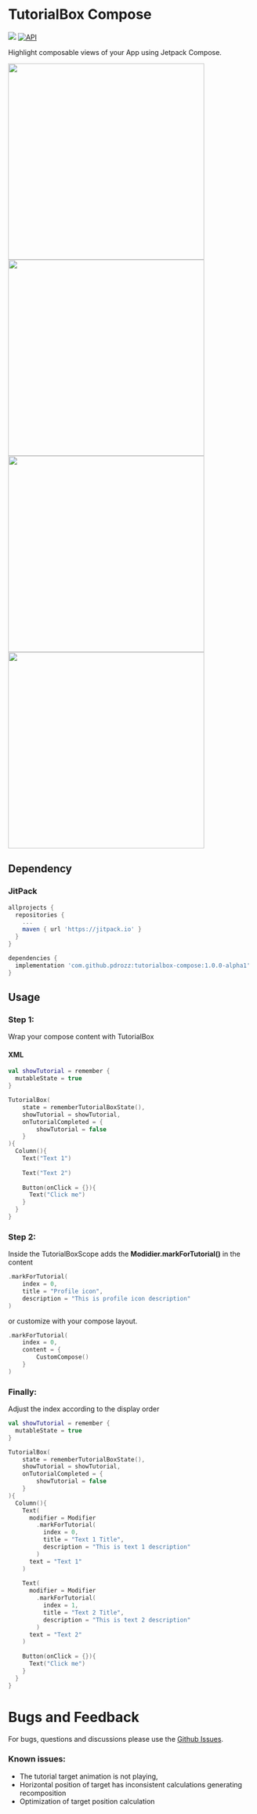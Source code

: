 # TutorialBox Compose
[![](https://jitpack.io/v/pdrozz/tutorialbox-compose.svg)](https://jitpack.io/#pdrozz/tutorialbox-compose)
[![API](https://img.shields.io/badge/API-23%2B-brightgreen.svg?style=flat)](https://android-arsenal.com/api?level=23)

Highlight composable views of your App using Jetpack Compose. 

<div>
<img src="https://user-images.githubusercontent.com/59422918/215327931-f0aabb79-62cf-4603-a540-4d4be385392c.gif" height=400 />
<img src="https://user-images.githubusercontent.com/59422918/215329851-adf2d988-c14d-490a-a190-52b0f4a3b3d5.png" height=400 />
<img src="https://user-images.githubusercontent.com/59422918/215329876-20fc52a9-e5f9-4cad-93d4-43d9c2f4c8ee.png" height=400 />
<img src="https://user-images.githubusercontent.com/59422918/215329989-bd188f1f-09db-4bfa-b70d-e275d2ea1aba.png" height=400 />
</div>


## Dependency

### JitPack

``` Groovy
allprojects {
  repositories {
    ...
    maven { url 'https://jitpack.io' }
  }
}

dependencies {
  implementation 'com.github.pdrozz:tutorialbox-compose:1.0.0-alpha1'
}
```

## Usage

### Step 1:

Wrap your compose content with TutorialBox

#### XML

``` kotlin
val showTutorial = remember {
  mutableState = true
}

TutorialBox(
    state = rememberTutorialBoxState(),
    showTutorial = showTutorial,
    onTutorialCompleted = {
        showTutorial = false
    }
){
  Column(){
    Text("Text 1")
    
    Text("Text 2")
    
    Button(onClick = {}){
      Text("Click me")
    }
  }
}
```

### Step 2:

Inside the TutorialBoxScope adds the **Modidier.markForTutorial()** in the content

``` Kotlin
.markForTutorial(
    index = 0,
    title = "Profile icon",
    description = "This is profile icon description"
)
```

or customize with your compose layout.

``` Kotlin
.markForTutorial(
    index = 0,
    content = {
        CustomCompose()
    }
)
```

### Finally:

Adjust the index according to the display order

``` kotlin
val showTutorial = remember {
  mutableState = true
}

TutorialBox(
    state = rememberTutorialBoxState(),
    showTutorial = showTutorial,
    onTutorialCompleted = {
        showTutorial = false
    }
){
  Column(){
    Text(
      modifier = Modifier
        .markForTutorial(
          index = 0,
          title = "Text 1 Title",
          description = "This is text 1 description"
        )
      text = "Text 1"
    )
    
    Text(
      modifier = Modifier
        .markForTutorial(
          index = 1,
          title = "Text 2 Title",
          description = "This is text 2 description"
        )
      text = "Text 2"
    )
    
    Button(onClick = {}){
      Text("Click me")
    }
  }
}
```

# Bugs and Feedback
For bugs, questions and discussions please use the [Github Issues](https://github.com/pdrozz/tutorialbox-compose/issues).

### Known issues:
- The tutorial target animation is not playing,
- Horizontal position of target has inconsistent calculations generating recomposition
- Optimization of target position calculation
